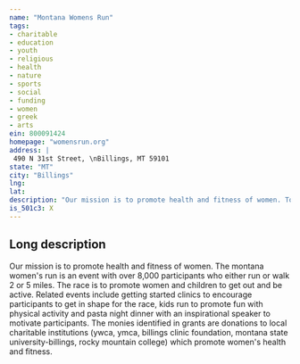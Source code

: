 ```yaml
---
name: "Montana Womens Run"
tags:
- charitable
- education
- youth
- religious
- health
- nature
- sports
- social
- funding
- women
- greek
- arts
ein: 800091424
homepage: "womensrun.org"
address: |
 490 N 31st Street, \nBillings, MT 59101
state: "MT"
city: "Billings"
lng: 
lat: 
description: "Our mission is to promote health and fitness of women. To accomplish this we have a run/walk with over 8,000 participants together with preparation for the race. Any excess funds are donated to tax-exempt organizations which promote our mission. "
is_501c3: X
---
```


## Long description

Our mission is to promote health and fitness of women. The montana women's run is an event with over 8,000 participants who either run or walk 2 or 5 miles. The race is to promote women and children to get out and be active. Related events include getting started clinics to encourage participants to get in shape for the race, kids run to promote fun with physical activity and pasta night dinner with an inspirational speaker to motivate participants. The monies identified in grants are donations to local charitable institutions (ywca, ymca, billings clinic foundation, montana state university-billings, rocky mountain college) which promote women's health and fitness. 
